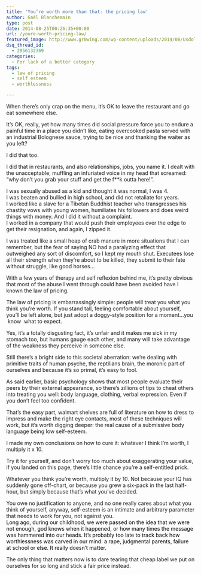 ```yaml
---
title: 'You’re worth more than that: the pricing law'
author: Gaël Blanchemain
type: post
date: 2014-08-25T00:26:35+00:00
url: /youre-worth-pricing-law/
featured_image: http://www.gr0wing.com/wp-content/uploads/2014/08/Usdollar100front-e1408926288828.jpg
dsq_thread_id:
  - 2956132369
categories:
  - For lack of a better category
tags:
  - law of pricing
  - self esteem
  - worthlessness

---
```

When there&#8217;s only crap on the menu, it&#8217;s OK to leave the restaurant and go eat somewhere else.

It&#8217;s OK, really, yet how many times did social pressure force you to endure a painful time in a place you didn&#8217;t like, eating overcooked pasta served with an industrial Bolognese sauce, trying to be nice and thanking the waiter as you left?

I did that too.

I did that in restaurants, and also relationships, jobs, you name it. I dealt with the unacceptable, muffling an infuriated voice in my head that screamed: &#8220;why don&#8217;t you grab your stuff and get the f**k outta here!&#8221;.

I was sexually abused as a kid and thought it was normal, I was 4.  
I was beaten and bullied in high school, and did not retaliate for years.  
I worked like a slave for a Tibetan Buddhist teacher who transgresses his chastity vows with young women, humiliates his followers and does weird things with money. And I did it without a complaint.  
I worked in a company that would push their employees over the edge to get their resignation, and again, I zipped it.

I was treated like a small heap of crab manure in more situations that I can remember, but the fear of saying NO had a paralyzing effect that outweighed any sort of discomfort, so I kept my mouth shut. Executees lose all their strength when they&#8217;re about to be killed, they submit to their fate without struggle, like good horses&#8230;

With a few years of therapy and self reflexion behind me, it&#8217;s pretty obvious that most of the abuse I went through could have been avoided have I known the law of pricing.

The law of pricing is embarrassingly simple: people will treat you what you think you&#8217;re worth. If you stand tall, feeling comfortable about yourself, you&#8217;ll be left alone, but just adopt a doggy-style position for a moment&#8230;you  know  what to expect.

Yes, it&#8217;s a totally disgusting fact, it&#8217;s unfair and it makes me sick in my stomach too, but humans gauge each other, and many will take advantage of the weakness they perceive in someone else.

Still there&#8217;s a bright side to this societal aberration: we&#8217;re dealing with primitive traits of human psyche, the reptilians brain, the moronic part of ourselves and because it&#8217;s so primal, it&#8217;s easy to fool.

As said earlier, basic psychology shows that most people evaluate their peers by their external appearance, so there&#8217;s zillions of tips to cheat others into treating you well: body language, clothing, verbal expression. Even if you don&#8217;t feel too confident.

That&#8217;s the easy part, walmart shelves are full of literature on how to dress to impress and make the right eye contacts, most of these techniques will work, but it&#8217;s worth digging deeper: the real cause of a submissive body language being low self-esteem.

I made my own conclusions on how to cure it: whatever I think I&#8217;m worth, I multiply it x 10.

Try it for yourself, and don&#8217;t worry too much about exaggerating your value, if you landed on this page, there&#8217;s little chance you&#8217;re a self-entitled prick.

Whatever you think you&#8217;re worth, multiply it by 10. Not because your IQ has suddenly gone off-chart, or because you grew a six-pack in the last half-hour, but simply because that&#8217;s what you&#8217;ve decided.

You owe no justification to anyone, and no one really cares about what you think of yourself, anyway, self-esteem is an intimate and arbitrary parameter that needs to work for you, not against you.  
<span style="color: #000000;">Long ago, during our childhood, we were passed on the idea that we were not enough, god knows when it happened, or how many times the message was hammered into our heads. It’s probably too late to track back how worthlessness was carved in our mind: a rape, judgmental parents</span><span style="color: #000000;">, failure at school or else. It really doesn’t matter.</span>

The only thing that matters now is to dare tearing that cheap label we put on ourselves for so long and stick a fair price instead.